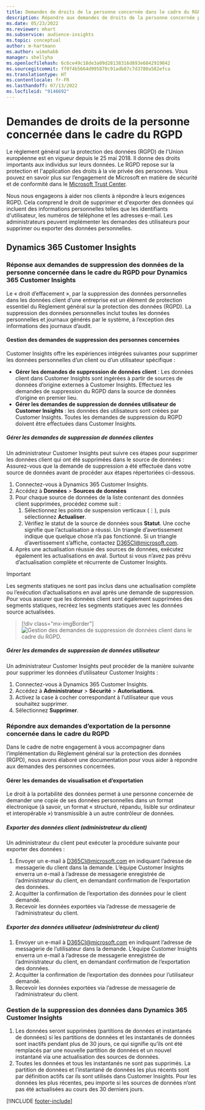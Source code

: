 ```yaml
---
title: Demandes de droits de la personne concernée dans le cadre du RGPD | Microsoft Docs
description: Répondre aux demandes de droits de la personne concernée pour Dynamics 365 Customer Insights.
ms.date: 05/23/2022
ms.reviewer: mhart
ms.subservice: audience-insights
ms.topic: conceptual
author: m-hartmann
ms.author: wimohabb
manager: shellyha
ms.openlocfilehash: 6c6ce49c18de3a09d28138316d893e6842919042
ms.sourcegitcommit: ff0f4b5664d995870c91adb87c7d3780a582efca
ms.translationtype: HT
ms.contentlocale: fr-FR
ms.lasthandoff: 07/13/2022
ms.locfileid: "9146692"
---
```

# <a name="data-subject-rights-dsr-requests-under-gdpr"></a>Demandes de droits de la personne concernée dans le cadre du RGPD

Le règlement général sur la protection des données (RGPD) de l'Union européenne est en vigueur depuis le 25 mai 2018. Il donne des droits importants aux individus sur leurs données. Le RGPD repose sur la protection et l'application des droits à la vie privée des personnes. Vous pouvez en savoir plus sur l’engagement de Microsoft en matière de sécurité et de conformité dans le [Microsoft Trust Center](https://www.microsoft.com/trust-center).

Nous nous engageons à aider nos clients à répondre à leurs exigences RGPD. Cela comprend le droit de supprimer et d'exporter des données qui incluent des informations personnelles telles que les identifiants d'utilisateur, les numéros de téléphone et les adresses e-mail. Les administrateurs peuvent implémenter les demandes des utilisateurs pour supprimer ou exporter des données personnelles.

## <a name="dynamics-365-customer-insights"></a>Dynamics 365 Customer Insights

### <a name="responding-to-gdpr-data-subject-delete-requests-for-dynamics-365-customer-insights"></a>Réponse aux demandes de suppression des données de la personne concernée dans le cadre du RGPD pour Dynamics 365 Customer Insights

Le « droit d’effacement », par la suppression des données personnelles dans les données client d’une entreprise est un élément de protection essentiel du Règlement général sur la protection des données (RGPD). La suppression des données personnelles inclut toutes les données personnelles et journaux générés par le système, à l’exception des informations des journaux d’audit.

#### <a name="manage-data-subject-delete-requests"></a>Gestion des demandes de suppression des personnes concernées

Customer Insights offre les expériences intégrées suivantes pour supprimer les données personnelles d’un client ou d’un utilisateur spécifique :

- **Gérer les demandes de suppression de données client** : Les données client dans Customer Insights sont ingérées à partir de sources de données d’origine externes à Customer Insights. Effectuez les demandes de suppression du RGPD dans la source de données d’origine en premier lieu.
- **Gérer les demandes de suppression de données utilisateur de Customer Insights** : les données des utilisateurs sont créées par Customer Insights. Toutes les demandes de suppression du RGPD doivent être effectuées dans Customer Insights.

##### <a name="manage-requests-to-delete-customer-data"></a>Gérer les demandes de suppression de données clientes

Un administrateur Customer Insights peut suivre ces étapes pour supprimer les données client qui ont été supprimées dans le source de données : Assurez-vous que la demande de suppression a été effectuée dans votre source de données avant de procéder aux étapes répertoriées ci-dessous. 

1. Connectez-vous à Dynamics 365 Customer Insights.
1. Accédez à **Données** > **Sources de données**
1. Pour chaque source de données de la liste contenant des données client supprimées, procédez comme suit :
   1. Sélectionnez les points de suspension verticaux (&vellip;), puis sélectionnez **Actualiser**.
   1. Vérifiez le statut de la source de données sous **Statut**. Une coche signifie que l’actualisation a réussi. Un triangle d’avertissement indique que quelque chose n’a pas fonctionné. Si un triangle d’avertissement s’affiche, contactez D365CI@microsoft.com.
1. Après une actualisation réussie des sources de données, exécutez également les actualisations en aval. Surtout si vous n’avez pas prévu d’actualisation complète et récurrente de Customer Insights. 

> [!IMPORTANT]
> Les segments statiques ne sont pas inclus dans une actualisation complète ou l’exécution d’actualisations en aval après une demande de suppression. Pour vous assurer que les données client sont également supprimées des segments statiques, recréez les segments statiques avec les données source actualisées.

> [!div class="mx-imgBorder"]
> ![Gestion des demandes de suppression de données client dans le cadre du RGPD.](media/gdpr-data-sources.png "Gestion des demandes de suppression de données client dans le cadre du RGPD")

##### <a name="manage-delete-requests-for-user-data"></a>Gérer les demandes de suppression de données utilisateur

Un administrateur Customer Insights peut procéder de la manière suivante pour supprimer les données d’utilisateur Customer Insights :

1. Connectez-vous à Dynamics 365 Customer Insights.
2. Accédez à **Administrateur** > **Sécurité** > **Autorisations**.
3. Activez la case à cocher correspondant à l’utilisateur que vous souhaitez supprimer.
4. Sélectionnez **Supprimer**.

### <a name="responding-to-gdpr-data-subject-export-requests"></a>Répondre aux demandes d’exportation de la personne concernée dans le cadre du RGPD

Dans le cadre de notre engagement à vous accompagner dans l’implémentation du Règlement général sur la protection des données (RGPD), nous avons élaboré une documentation pour vous aider à répondre aux demandes des personnes concernées.

#### <a name="manage-export-and-view-requests"></a>Gérer les demandes de visualisation et d’exportation

Le droit à la portabilité des données permet à une personne concernée de demander une copie de ses données personnelles dans un format électronique (à savoir, un format « structuré, répandu, lisible sur ordinateur et interopérable ») transmissible à un autre contrôleur de données.

##### <a name="export-customer-data-tenant-admin"></a>Exporter des données client (administrateur du client)

Un administrateur du client peut exécuter la procédure suivante pour exporter des données :

1. Envoyer un e-mail à D365CI@microsoft.com en indiquant l’adresse de messagerie du client dans la demande. L’équipe Customer Insights enverra un e-mail à l’adresse de messagerie enregistrée de l’administrateur du client, en demandant confirmation de l’exportation des données.
2. Acquitter la confirmation de l’exportation des données pour le client demandé.
3. Recevoir les données exportées via l’adresse de messagerie de l’administrateur du client.

##### <a name="export-user-data-tenant-admin"></a>Exporter des données utilisateur (administrateur du client)

1. Envoyer un e-mail à D365CI@microsoft.com en indiquant l’adresse de messagerie de l’utilisateur dans la demande. L’équipe Customer Insights enverra un e-mail à l’adresse de messagerie enregistrée de l’administrateur du client, en demandant confirmation de l’exportation des données.
2. Acquitter la confirmation de l’exportation des données pour l’utilisateur demandé.
3. Recevoir les données exportées via l’adresse de messagerie de l’administrateur du client.

### <a name="data-deletion-handling-in-dynamics-365-customer-insights"></a>Gestion de la suppression des données dans Dynamics 365 Customer Insights

1. Les données seront supprimées (partitions de données et instantanés de données) si les partitions de données et les instantanés de données sont inactifs pendant plus de 30 jours, ce qui signifie qu’ils ont été remplacés par une nouvelle partition de données et un nouvel instantané via une actualisation des sources de données.
2. Toutes les données et tous les instantanés ne sont pas supprimés. La partition de données et l’instantané de données les plus récents sont par définition actifs car ils sont utilisés dans Customer Insights. Pour les données les plus récentes, peu importe si les sources de données n’ont pas été actualisées au cours des 30 derniers jours.

[!INCLUDE [footer-include](includes/footer-banner.md)]
